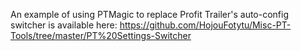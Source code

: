 An example of using PTMagic to replace Profit Trailer's auto-config switcher is available here:
https://github.com/HojouFotytu/Misc-PT-Tools/tree/master/PT%20Settings-Switcher

